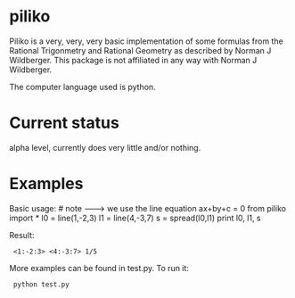 piliko
======

Piliko is a very, very, very basic implementation of some formulas from 
the Rational Trigonmetry and Rational Geometry as described by Norman J 
Wildberger. This package is not affiliated in any way with Norman J 
Wildberger. 

The computer language used is python.

Current status
==============

alpha level, currently does very little and/or nothing. 

Examples
========

Basic usage:
     # note ---> we use the line equation ax+by+c = 0
     from piliko import *
     l0 = line(1,-2,3) 
     l1 = line(4,-3,7)
     s = spread(l0,l1)
     print l0, l1, s

Result:

     <1:-2:3> <4:-3:7> 1/5

More examples can be found in test.py. To run it:

     python test.py










